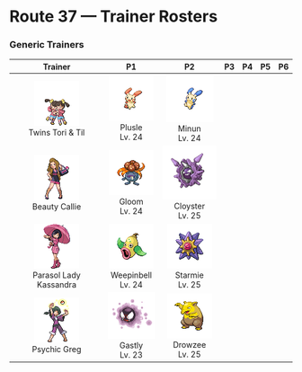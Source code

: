 # Route 37 — Trainer Rosters

### Generic Trainers

| Trainer | P1 | P2 | P3 | P4 | P5 | P6 |
|:-------:|:--:|:--:|:--:|:--:|:--:|:--:|
| ![Twins Tori & Til](../../assets/trainers/twins.png "Twins Tori & Til")<br>Twins Tori & Til | ![Plusle](../../assets/sprites/plusle/front.gif "It absorbs electricity from telephone poles. It shorts out its body to create crackling noises.")<br>Plusle<br>Lv. 24 | ![Minun](../../assets/sprites/minun/front.gif "Exposure to electricity from MINUN and PLUSLE promotes blood circulation and relaxes muscles.")<br>Minun<br>Lv. 24 |
| ![Beauty Callie](../../assets/trainers/beauty.png "Beauty Callie")<br>Beauty Callie | ![Gloom](../../assets/sprites/gloom/front.gif "What appears to be drool is actually sweet honey. It is very sticky and clings stubbornly if touched.")<br>Gloom<br>Lv. 24 | ![Cloyster](../../assets/sprites/cloyster/front.gif "Once it slams its shell shut, it is impossible to open, even by those with superior strength.")<br>Cloyster<br>Lv. 25 |
| ![Parasol Lady Kassandra](../../assets/trainers/parasol_lady.png "Parasol Lady Kassandra")<br>Parasol Lady Kassandra | ![Weepinbell](../../assets/sprites/weepinbell/front.gif "Even though it is filled with acid, it does not melt because it also oozes a protective fluid.")<br>Weepinbell<br>Lv. 24 | ![Starmie](../../assets/sprites/starmie/front.gif "The middle section of its body is called the core. It glows in a different color each time it is seen.")<br>Starmie<br>Lv. 25 |
| ![Psychic Greg](../../assets/trainers/psychic.png "Psychic Greg")<br>Psychic Greg | ![Gastly](../../assets/sprites/gastly/front.gif "With its gas-like body, it can sneak into any place it desires. However, it can be blown away by wind.")<br>Gastly<br>Lv. 23 | ![Drowzee](../../assets/sprites/drowzee/front.gif "If you think that you had a good dream but you can’t remember it, a DROWZEE has probably eaten it.")<br>Drowzee<br>Lv. 25 |

